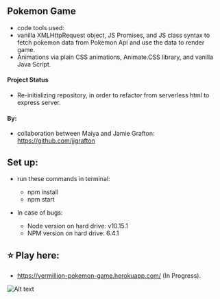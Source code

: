 ## Pokemon Game

- code tools used:
- vanilla XMLHttpRequest object, JS Promises, and JS class syntax to fetch pokemon data from Pokemon Api and use the data to render game.
- Animations via plain CSS animations, Animate.CSS library, and vanilla Java Script.

#### Project Status

- Re-initializing repository, in order to refactor from serverless html to express server.

#### By:

- collaboration between Maiya and Jamie Grafton: https://github.com/jjgrafton

## Set up:

- run these commands in terminal:
    - npm install
    - npm start

- In case of bugs:
    - Node version on hard drive: v10.15.1
    - NPM version on hard drive: 6.4.1 

## ⭐ Play here: 
- https://vermillion-pokemon-game.herokuapp.com/
(In Progress).


![Alt text](readme_images/pokemon.png?raw=true "Pokemon Game Image")